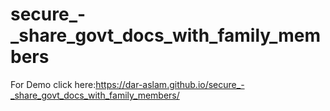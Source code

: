 # secure_-_share_govt_docs_with_family_members  
For Demo click here:https://dar-aslam.github.io/secure_-_share_govt_docs_with_family_members/